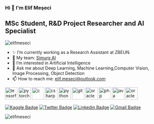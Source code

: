 ### Hi :wave: I'm Elif Meşeci
## MSc Student, R&D Project Researcher and AI Specialist

<p align="left"> <img src="https://komarev.com/ghpvc/?username=elifmeseci&color=yellow" alt="elifmeseci" /> </p>

-  ✨ I’m currently working as a Research Assistant at ZBEUN.
- :telescope: My team: [Simurg AI](https://www.simurgai.com)
- :seedling: I’m interested in Artificial Intelligence
- :speech_balloon: Ask me about Deep Learning, Machine Learning,Computer Vision, Image Processing, Object Detection
- :mailbox: How to reach me: elif.meseci@outlook.com

<p align="left"> <img src="https://www.vectorlogo.zone/logos/tensorflow/tensorflow-icon.svg" alt="tensorflow" width="40" height="40"/>
 <img src="https://www.vectorlogo.zone/logos/pytorch/pytorch-icon.svg" alt="pytorch" width="40" height="40"/>
 <img src="https://icongr.am/devicon/c-original.svg?size=128&color=currentColor" alt="c" width="40" height="40"/>
 <img src="https://icongr.am/devicon/csharp-original.svg?size=128&color=currentColor" alt="csharp" width="40" height="40"/>
 <img src="https://icongr.am/devicon/python-original.svg?size=128&color=currentColor" alt="python" width="40" height="40"/>
 <img src="https://icongr.am/devicon/git-original.svg?size=128&color=currentColor" alt="git" width="40" height="40"/> 
 <img src="https://icongr.am/devicon/react-original.svg?size=128&color=currentColor" alt="oracle" width="40" height="40"/>
 <img src="https://icongr.am/devicon/php-original.svg?size=128&color=currentColor" alt="php" width="40" height="40"/> 
 <img src="https://icongr.am/devicon/java-original.svg?size=128&color=currentColor" alt="java" width="40" height="40"/>
 <img src="https://icongr.am/devicon/oracle-original.svg?size=128&color=currentColor" alt="oracle" width="40" height="40"/>
</p>

[![Kaggle Badge](https://img.shields.io/badge/-Kaggle-000000?style=flat&logo=Kaggle&logoColor=white&link=https://www.kaggle.com/elifmeseci/)](https://www.kaggle.com/elifmeseci/)
[![Twitter Badge](https://img.shields.io/badge/-Twitter-000000?style=flat&labelColor=000000&logo=twitter&logoColor=white&link=https://twitter.com/elifmeseci)](https://twitter.com/elifmeseci)
[![Linkedin Badge](https://img.shields.io/badge/-LinkedIn-000000?style=flat&logo=Linkedin&logoColor=white&link=https://www.linkedin.com/in/elifmeseci/)](https://www.linkedin.com/in/elifmeseci/)
[![Gmail Badge](https://img.shields.io/badge/-Gmail-000000?style=flat&logo=Gmail&logoColor=white&link=mailto:elif.meselif@gmail.com)](mailto:elif.meselif@gmail.com)

<p><img align="left" src="https://github-readme-stats.vercel.app/api/top-langs/?username=elifmeseci&layout=compact&hide=html" alt="elifmeseci"/></p>
